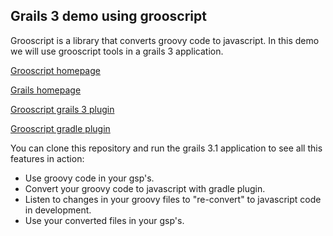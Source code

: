 Grails 3 demo using grooscript
------

Grooscript is a library that converts groovy code to javascript. In this demo we will use grooscript
tools in a grails 3 application.

[Grooscript homepage](http://grooscript.org)

[Grails homepage](http://grails.org)

[Grooscript grails 3 plugin](https://github.com/chiquitinxx/grooscript-grails3-plugin)

[Grooscript gradle plugin](https://github.com/chiquitinxx/grooscript-gradle-plugin)

You can clone this repository and run the grails 3.1 application to see all this features in action:

* Use groovy code in your gsp's.
* Convert your groovy code to javascript with gradle plugin.
* Listen to changes in your groovy files to "re-convert" to javascript code in development.
* Use your converted files in your gsp's.